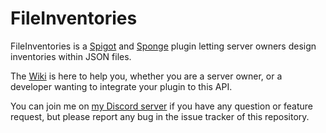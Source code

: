 # FileInventories

FileInventories is a [Spigot](https://www.spigotmc.org/resources/fileinventories.52061/) and [Sponge](https://ore.spongepowered.org/RedNesto/FileInventories) plugin letting server owners design inventories within JSON files.

The [Wiki](https://github.com/RedNesto/FileInventories/wiki) is here to help you, whether you are a server owner, or a developer wanting to integrate your plugin to this API.

You can join me on [my Discord server](https://discord.gg/zUgFWV8) if you have any question or feature request, but please report any bug in the issue tracker of this repository.

